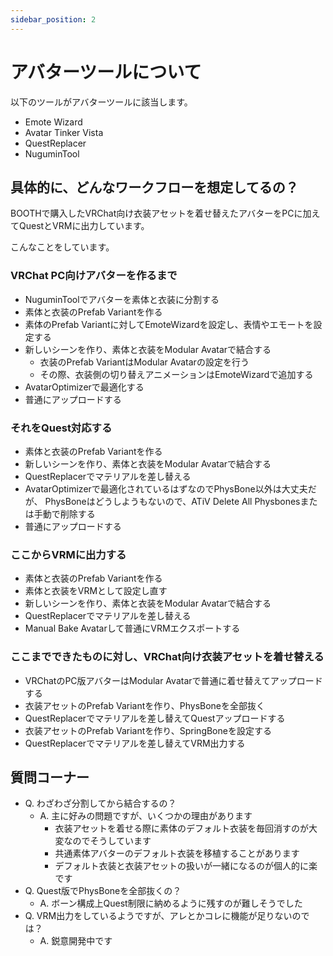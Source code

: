 ```yaml
---
sidebar_position: 2
---
```


# アバターツールについて

以下のツールがアバターツールに該当します。

- Emote Wizard
- Avatar Tinker Vista
- QuestReplacer
- NuguminTool

## 具体的に、どんなワークフローを想定してるの？

BOOTHで購入したVRChat向け衣装アセットを着せ替えたアバターをPCに加えてQuestとVRMに出力しています。

こんなことをしています。

### VRChat PC向けアバターを作るまで

- NuguminToolでアバターを素体と衣装に分割する
- 素体と衣装のPrefab Variantを作る
- 素体のPrefab Variantに対してEmoteWizardを設定し、表情やエモートを設定する
- 新しいシーンを作り、素体と衣装をModular Avatarで結合する
  - 衣装のPrefab VariantはModular Avatarの設定を行う
  - その際、衣装側の切り替えアニメーションはEmoteWizardで追加する
- AvatarOptimizerで最適化する
- 普通にアップロードする

### それをQuest対応する

- 素体と衣装のPrefab Variantを作る
- 新しいシーンを作り、素体と衣装をModular Avatarで結合する
- QuestReplacerでマテリアルを差し替える
- AvatarOptimizerで最適化されているはずなのでPhysBone以外は大丈夫だが、
  PhysBoneはどうしようもないので、ATiV Delete All Physbonesまたは手動で削除する
- 普通にアップロードする

### ここからVRMに出力する

- 素体と衣装のPrefab Variantを作る
- 素体と衣装をVRMとして設定し直す
- 新しいシーンを作り、素体と衣装をModular Avatarで結合する
- QuestReplacerでマテリアルを差し替える
- Manual Bake Avatarして普通にVRMエクスポートする

### ここまでできたものに対し、VRChat向け衣装アセットを着せ替える

- VRChatのPC版アバターはModular Avatarで普通に着せ替えてアップロードする
- 衣装アセットのPrefab Variantを作り、PhysBoneを全部抜く
- QuestReplacerでマテリアルを差し替えてQuestアップロードする
- 衣装アセットのPrefab Variantを作り、SpringBoneを設定する
- QuestReplacerでマテリアルを差し替えてVRM出力する

## 質問コーナー

- Q. わざわざ分割してから結合するの？
  - A. 主に好みの問題ですが、いくつかの理由があります
    - 衣装アセットを着せる際に素体のデフォルト衣装を毎回消すのが大変なのでそうしています
    - 共通素体アバターのデフォルト衣装を移植することがあります
    - デフォルト衣装と衣装アセットの扱いが一緒になるのが個人的に楽です
- Q. Quest版でPhysBoneを全部抜くの？
  - A. ボーン構成上Quest制限に納めるように残すのが難しそうでした
- Q. VRM出力をしているようですが、アレとかコレに機能が足りないのでは？
  - A. 鋭意開発中です
